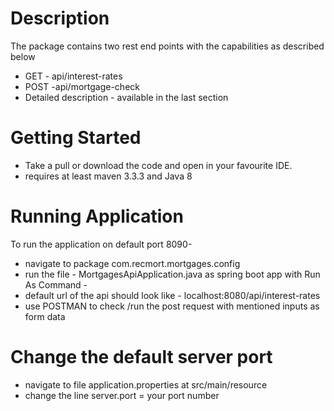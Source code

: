 ﻿# Description
 
 The package contains two rest end points with the capabilities  as described below 
 - GET - api/interest-rates
 - POST -api/mortgage-check
 - Detailed description - available in the last section
 
 # Getting Started
 
 - Take a pull or download the code and open in your favourite IDE. 
 - requires at least maven 3.3.3 and Java 8 
 
 # Running Application
 
 To run the application on default port 8090-
 - navigate to package com.recmort.mortgages.config
 - run the file - MortgagesApiApplication.java  as spring boot app with Run As Command  - 
 - default url of the api should look like - localhost:8080/api/interest-rates
 - use POSTMAN to check /run the post request with mentioned inputs as form data
 
# Change the default server port 
- navigate to file  application.properties at  src/main/resource 
- change the line server.port = your port number
  
 
